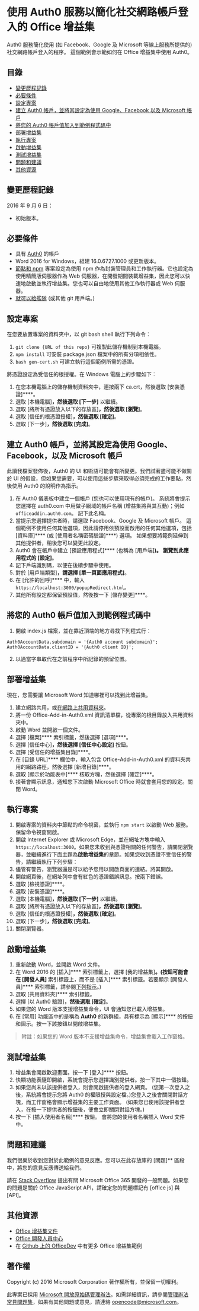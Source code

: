 # <a name="office-add-in-that-uses-the-auth0-service-to-simplify-social-login"></a>使用 Auth0 服務以簡化社交網路帳戶登入的 Office 增益集

Auth0 服務簡化使用 (如 Facebook、Google 及 Microsoft 等線上服務所提供的) 社交網路帳戶登入的程序。 這個範例會示範如何在 Office 增益集中使用 Auth0。 

## <a name="table-of-contents"></a>目錄
* [變更歷程記錄](#change-history)
* [必要條件](#prerequisites)
* [設定專案](#configure-the-project)
* [建立 Auth0 帳戶，並將其設定為使用 Google、Facebook 以及 Microsoft 帳戶](#create-an-auth0-account-and-configure-it-to-use-google,-facebook,-and-microsoft-account)
* [將您的 Auth0 帳戶值加入到範例程式碼中](#add-your-auth0-account-values-to-the-sample-code)
* [部署增益集](#deploy-the-add-in)
* [執行專案](#run-the-project)
* [啟動增益集](#start-the-add-in)
* [測試增益集](#test-the-add-in)
* [問題和建議](#questions-and-comments)
* [其他資源](#additional-resources)

## <a name="change-history"></a>變更歷程記錄

2016 年 9 月 6 日：

* 初始版本。

## <a name="prerequisites"></a>必要條件

* 具有 [Auth0](https://auth0.com) 的帳戶
* Word 2016 for Windows，組建 16.0.6727.1000 或更新版本。
* [節點和 npm](https://nodejs.org/en/) 專案設定為使用 npm 作為封裝管理員和工作執行器。它也設定為使用精簡版伺服器作為 Web 伺服器，在開發期間裝載增益集，因此您可以快速地啟動並執行增益集。您也可以自由地使用其他工作執行器或 Web 伺服器。
* [就可以給艦隊](https://git-scm.com/downloads) (或其他 git 用戶端。)

## <a name="configure-the-project"></a>設定專案

在您要放置專案的資料夾中，以 git bash shell 執行下列命令︰

1. ```git clone {URL of this repo}``` 可複製此儲存機制到本機電腦。
2. ```npm install``` 可安裝 package.json 檔案中的所有分項相依性。
3. ```bash gen-cert.sh``` 可建立執行這個範例所需的憑證。 

將憑證設定為受信任的根授權。在 Windows 電腦上的步驟如下︰

1. 在您本機電腦上的儲存機制資料夾中，連按兩下 ca.crt，然後選取 [安裝憑證]****。 
2. 選取 [本機電腦]****，然後選取 [下一步]**** 以繼續。 
3. 選取 [將所有憑證放入以下的存放區]****，然後選取 [瀏覽]****。
4. 選取 [信任的根憑證授權]****，然後選取 [確定]****。 
5. 選取 [下一步]****，然後選取 [完成]****。 

## <a name="create-an-auth0-account-and-configure-it-to-use-google-facebook-and-microsoft-account"></a>建立 Auth0 帳戶，並將其設定為使用 Google、Facebook，以及 Microsoft 帳戶

此讀我檔案發佈後，Auth0 的 UI 和術語可能會有所變更。我們試著盡可能不做關於 UI 的假設，但如果您需要，可以使用這些步驟來取得必須完成的工作要點，然後使用 Auth0 的說明作為指示。

1. 在 Auth0 儀表板中建立一個帳戶 (您也可以使用現有的帳戶)。 系統將會提示您選擇在 auth0.com 中用做子網域的帳戶名稱 (增益集將與其互動)；例如 `officeaddin.auth0.com`。 記下此名稱。
2. 當提示您選擇提供者時，請選取 Facebook、Google 及 Microsoft 帳戶。 這個範例不使用任何其他選項，因此請停用依預設而啟用的任何其他選項，包括 [資料庫]**** (或 [使用者名稱密碼驗證]****) 選項。 如果想要將範例延伸到其他提供者，稍後您可以變更此設定。
3. Auth0 會在帳戶中建立 [預設應用程式]**** (也稱為 [用戶端]****)。 瀏覽到此應用程式的 [設定]****。
4. 記下戶端識別碼，以便在後續步驟中使用。
5. 對於 [用戶端類型]****，請選擇 [單一頁面應用程式]****。 
6. 在 [允許的回呼]**** 中，輸入 `https://localhost:3000/popupRedirect.html`。
7. 其他所有設定都保留預設值，然後按一下 [儲存變更]****。

## <a name="add-your-auth0-account-values-to-the-sample-code"></a>將您的 Auth0 帳戶值加入到範例程式碼中

1. 開啟 index.js 檔案，並在靠近頂端的地方尋找下列程式行︰
```
Auth0AccountData.subdomain = '{Auth0 account subdomain}';
Auth0AccountData.clientID = '{Auth0 client ID}';
```
2. 以適當字串取代在之前程序中所記錄的預留位置。

## <a name="deploy-the-add-in"></a>部署增益集

現在，您需要讓 Microsoft Word 知道哪裡可以找到此增益集。

1. 建立網路共用，或[在網路上共用資料夾](https://technet.microsoft.com/zh-tw/library/cc770880.aspx)。
2. 將一份 Office-Add-in-Auth0.xml 資訊清單檔，從專案的根目錄放入共用資料夾中。
3. 啟動 Word 並開啟一個文件。
4. 選擇 [檔案]**** 索引標籤，然後選擇 [選項]****。
5. 選擇 [信任中心]****，然後選擇 [信任中心設定]**** 按鈕。
6. 選擇 [受信任的增益集目錄]****。
7. 在 [目錄 URL]**** 欄位中，輸入包含 Office-Add-in-Auth0.xml 的資料夾共用的網路路徑，然後選擇 [新增目錄]****。
8. 選取 [顯示於功能表中]**** 核取方塊，然後選擇 [確定]****。
9. 接著會顯示訊息，通知您下次啟動 Microsoft Office 時就會套用您的設定。關閉 Word。

## <a name="run-the-project"></a>執行專案

1. 開啟專案的資料夾中節點的命令視窗，並執行 ```npm start``` 以啟動 Web 服務。保留命令視窗開啟。
2. 開啟 Internet Explorer 或 Microsoft Edge，並在網址方塊中輸入 ```https://localhost:3000```。如果您未收到與憑證相關的任何警告，請關閉瀏覽器，並繼續進行下面主題為**啟動增益集**的章節。如果您收到憑證不受信任的警告，請繼續執行下列步驟︰
3. 儘管有警告，瀏覽器還是可以給予您用以開啟頁面的連結。將其開啟。
4. 開啟網頁後，在網址列中會有紅色的憑證錯誤訊息。按兩下錯誤。
5. 選取 [檢視憑證]****。
5. 選取 [安裝憑證]****。
4. 選取 [本機電腦]****，然後選取 [下一步]**** 以繼續。 
3. 選取 [將所有憑證放入以下的存放區]****，然後選取 [瀏覽]****。
4. 選取 [信任的根憑證授權]****，然後選取 [確定]****。 
5. 選取 [下一步]****，然後選取 [完成]****。
6. 關閉瀏覽器。

## <a name="start-the-add-in"></a>啟動增益集

1. 重新啟動 Word，並開啟 Word 文件。
2. 在 Word 2016 的 [插入]**** 索引標籤上，選擇 [我的增益集]****。(按鈕可能會在 [開發人員]**** 索引標籤上，而不是 [插入]**** 索引標籤。若要顯示 [開發人員]**** 索引標籤，請參閱[下列指示](https://support.office.com/zh-tw/article/Show-the-Developer-tab-E1192344-5E56-4D45-931B-E5FD9BEA2D45)。)
3. 選取 [共用資料夾]**** 索引標籤。
4. 選擇 [以 Auth0 驗證]****，然後選取 [確定]****。
5. 如果您的 Word 版本支援增益集命令，UI 會通知您已載入增益集。
6. 在 [常用] 功能區中的是稱為 **Auth0** 的新群組，具有標示為 [顯示]**** 的按鈕和圖示。按一下該按鈕以開啟增益集。

 > 附註：如果您的 Word 版本不支援增益集命令，增益集會載入工作窗格。

## <a name="test-the-add-in"></a>測試增益集

1. 增益集會開啟歡迎畫面。按一下 [登入]**** 按鈕。
2. 快顯功能表隨即開啟，系統會提示您選擇識別提供者。按一下其中一個按鈕。 
3. 如果您尚未以該提供者登入，則會開啟提供者的登入網頁。 (您第一次登入之後，系統將會提示您將 Auth0 的權限授與設定檔。)您登入之後會關閉對話方塊，而工作窗格會顯示增益集的主要工作頁面。 (如果您已使用該提供者登入，在按一下提供者的按鈕後，便會立即關閉對話方塊。)
4. 按一下 [插入使用者名稱]**** 按鈕。 會將您的使用者名稱插入 Word 文件中。

## <a name="questions-and-comments"></a>問題和建議

我們很樂於收到您對於此範例的意見反應。您可以在此存放庫的 [問題]** 區段中，將您的意見反應傳送給我們。

請在 [Stack Overflow](http://stackoverflow.com/questions/tagged/office-js+API) 提出有關 Microsoft Office 365 開發的一般問題。如果您的問題是關於 Office JavaScript API，請確定您的問題標記有 [office js] 與 [API]。

## <a name="additional-resources"></a>其他資源

* 
  [Office 增益集文件](https://msdn.microsoft.com/zh-tw/library/office/jj220060.aspx)
* [Office 開發人員中心](http://dev.office.com/)
* 在 [Github 上的 OfficeDev](https://github.com/officedev) 中有更多 Office 增益集範例

## <a name="copyright"></a>著作權
Copyright (c) 2016 Microsoft Corporation 著作權所有，並保留一切權利。



此專案已採用 [Microsoft 開放原始碼管理辦法](https://opensource.microsoft.com/codeofconduct/)。如需詳細資訊，請參閱[管理辦法常見問題集](https://opensource.microsoft.com/codeofconduct/faq/)，如果有其他問題或意見，請連絡 [opencode@microsoft.com](mailto:opencode@microsoft.com)。
